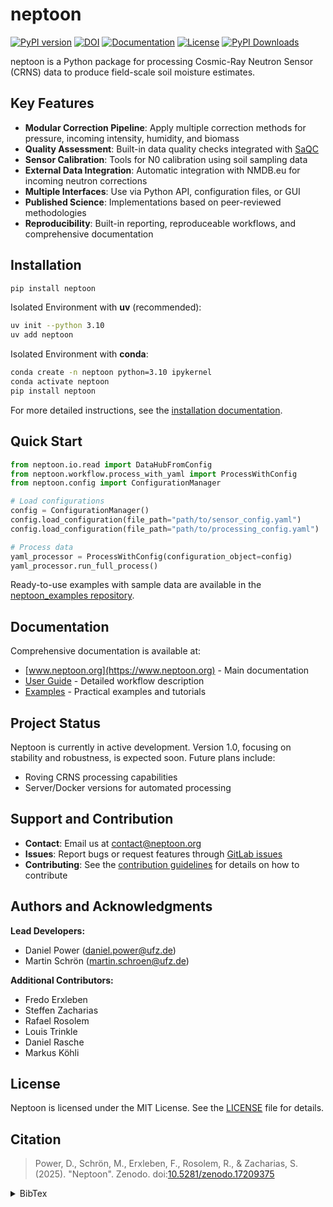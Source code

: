 # neptoon

[![PyPI version](https://img.shields.io/pypi/v/neptoon.svg)](https://pypi.org/project/neptoon/)
[![DOI](https://zenodo.org/badge/DOI/10.5281/zenodo.17209375.svg)](https://doi.org/10.5281/zenodo.17209375)
[![Documentation](https://img.shields.io/badge/docs-latest-blue.svg)](https://www.neptoon.org)
[![License](https://img.shields.io/pypi/l/neptoon.svg)](https://codebase.helmholtz.cloud/cosmos/neptoon/-/blob/main/LICENSE)
[![PyPI Downloads](https://static.pepy.tech/badge/neptoon)](https://pepy.tech/projects/neptoon)


neptoon is a Python package for processing Cosmic-Ray Neutron Sensor (CRNS) data to produce field-scale soil moisture estimates. 

## Key Features

- **Modular Correction Pipeline**: Apply multiple correction methods for pressure, incoming intensity, humidity, and biomass
- **Quality Assessment**: Built-in data quality checks integrated with [SaQC](https://rdm-software.pages.ufz.de/saqc/index.html)
- **Sensor Calibration**: Tools for N0 calibration using soil sampling data
- **External Data Integration**: Automatic integration with NMDB.eu for incoming neutron corrections
- **Multiple Interfaces**: Use via Python API, configuration files, or GUI
- **Published Science**: Implementations based on peer-reviewed methodologies
- **Reproducibility**: Built-in reporting, reproduceable workflows, and comprehensive documentation

## Installation

```bash
pip install neptoon
```

Isolated Environment with **uv** (recommended):
```bash
uv init --python 3.10
uv add neptoon
```

Isolated Environment with **conda**:
```bash
conda create -n neptoon python=3.10 ipykernel
conda activate neptoon
pip install neptoon
```

For more detailed instructions, see the [installation documentation](https://www.neptoon.org/en/latest/user-guide/installation/).

## Quick Start

```python
from neptoon.io.read import DataHubFromConfig
from neptoon.workflow.process_with_yaml import ProcessWithConfig
from neptoon.config import ConfigurationManager

# Load configurations
config = ConfigurationManager()
config.load_configuration(file_path="path/to/sensor_config.yaml")
config.load_configuration(file_path="path/to/processing_config.yaml")

# Process data
yaml_processor = ProcessWithConfig(configuration_object=config)
yaml_processor.run_full_process()
```

Ready-to-use examples with sample data are available in the [neptoon_examples repository](https://codebase.helmholtz.cloud/cosmos/neptoon_examples).

## Documentation

Comprehensive documentation is available at:
- [www.neptoon.org](https://www.neptoon.org) - Main documentation
- [User Guide](https://www.neptoon.org/en/latest/user-guide/workflow-description/) - Detailed workflow description
- [Examples](https://www.neptoon.org/en/latest/user-guide/neptoon-examples/) - Practical examples and tutorials

## Project Status

Neptoon is currently in active development. Version 1.0, focusing on stability and robustness, is expected soon. Future plans include:

- Roving CRNS processing capabilities
- Server/Docker versions for automated processing

## Support and Contribution

- **Contact**: Email us at [contact@neptoon.org](mailto:contact@neptoon.org)
- **Issues**: Report bugs or request features through [GitLab issues](https://codebase.helmholtz.cloud/cosmos/neptoon/-/issues)
- **Contributing**: See the [contribution guidelines](https://www.neptoon.org/en/latest/contribution/overview-contribution/) for details on how to contribute

## Authors and Acknowledgments

**Lead Developers:**
- Daniel Power (daniel.power@ufz.de)
- Martin Schrön (martin.schroen@ufz.de)

**Additional Contributors:**
- Fredo Erxleben
- Steffen Zacharias
- Rafael Rosolem
- Louis Trinkle
- Daniel Rasche
- Markus Köhli

## License

Neptoon is licensed under the MIT License. See the [LICENSE](https://codebase.helmholtz.cloud/cosmos/neptoon/-/blob/main/LICENSE) file for details.

## Citation

> Power, D., Schrön, M., Erxleben, F., Rosolem, R., & Zacharias, S. (2025). "Neptoon". Zenodo. doi:[10.5281/zenodo.17209375](https://doi.org/10.5281/zenodo.17209375)

<details>
<summary>BibTex</summary>

```bibtex
@software{Neptoon,
  author       = {Power, Daniel and Schrön, Martin and Erxleben, Fredo and Rosolem, Rafael and Zacharias, Steffen},
  title        = {Neptoon},
  month        = sep,
  year         = 2025,
  publisher    = {Zenodo},
  doi          = {10.5281/zenodo.17209375},
  url          = {https://doi.org/10.5281/zenodo.17209375},
}
```
</details>